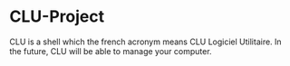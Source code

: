 CLU-Project
===========

CLU is a shell which the french acronym means CLU Logiciel Utilitaire. In the future, CLU will be able to manage your computer.
